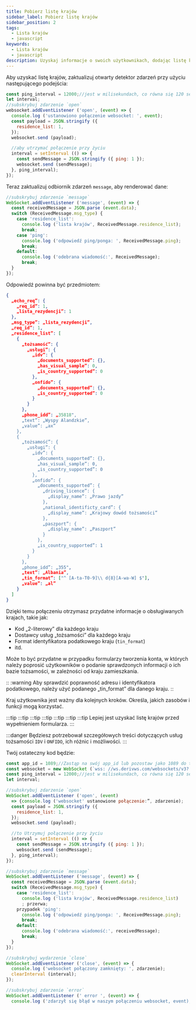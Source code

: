 ```yaml
---
title: Pobierz listę krajów
sidebar_label: Pobierz listę krajów
sidebar_position: 2
tags:
  - Lista krajów
  - javascript
keywords:
  - Lista krajów
  - javascript
description: Uzyskaj informacje o swoich użytkownikach, dodając listę krajów do swojej aplikacji handlowej. Dowiedz się, jak to zrobić, korzystając z tego przykładu interfejsu JavaScript API.
---
```


<!-- :::caution
You can learn more about countries [here](/docs/terminology/trading/residence-list)
::: -->

Aby uzyskać listę krajów, zaktualizuj otwarty detektor zdarzeń przy użyciu następującego podejścia:

```js title="index.js" showLineNumbers
const ping_interval = 12000;//jest w milisekundach, co równa się 120 sekund
let interval;
//subskrybuj zdarzenie `open`
websocket.addEventListener ('open', (event) => {
  console.log ('ustanowiono połączenie websocket: ', event);
  const payload = JSON.stringify ({
    residence_list: 1,
  });
  websocket.send (payload);

  //aby utrzymać połączenie przy życiu
  interval = setInterval (() => {
    const sendMessage = JSON.stringify ({ ping: 1 });
    websocket.send (sendMessage);
  }, ping_interval);
});
```

Teraz zaktualizuj odbiornik zdarzeń `message`, aby renderować dane:

```js title="index.js" showLineNumbers
//subskrybuj zdarzenie `message`
WebSocket.addEventListener ('message', (event) => {
  const receivedMessage = JSON.parse (event.data);
  switch (ReceivedMessage.msg_type) {
    case 'residence_list':
      console.log ('lista krajów', ReceivedMessage.residence_list);
      break;
    case 'ping':
      console.log ('odpowiedź ping/ponga: ', ReceivedMessage.ping);
      break;
    default:
      console.log ('odebrana wiadomość:', ReceivedMessage);
      break;
  }
});
```

Odpowiedź powinna być przedmiotem:

```json showLineNumbers
{
  „echo_req”: {
    „req_id”: 1,
    „lista_rezydencji”: 1
  },
  „msg_type”: „lista_rezydencji”,
  „req_id”: 1,
  „residence_list”: [
    {
      „tożsamość”: {
        „usługi”: {
          „idv”: {
            „documents_supported”: {},
            „has_visual_sample”: 0,
            „is_country_supported”: 0
          },
          „onfido”: {
            „documents_supported”: {},
            „is_country_supported”: 0
          }
        }
      },
      „phone_idd”: „35818",
      „text”: „Wyspy Alandzkie”,
      „value”: „ax”
    },
    {
      „tożsamość”: {
        „usługi”: {
          „idv”: {
            „documents_supported”: {},
            „has_visual_sample”: 0,
            „is_country_supported”: 0
          },
          „onfido”: {
            „documents_supported”: {
              „driving_licence”: {
                „display_name”: „Prawo jazdy”
              },
              „national_identificty_card”: {
                „display_name”: „Krajowy dowód tożsamości”
              },
              „paszport”: {
                „display_name”: „Paszport”
              }
            },
            „is_country_supported”: 1
          }
        }
      },
      „phone_idd”: „355",
      „text”: „Albania”,
      „tin_format”: ["^ [A-ta-T0-9]\\ d{8}[A-wa-W] $"],
      „value”: „al”
    }
  ]
}
```

Dzięki temu połączeniu otrzymasz przydatne informacje o obsługiwanych krajach, takie jak:

- Kod „2-literowy” dla każdego kraju
- Dostawcy usług „tożsamości” dla każdego kraju
- Format identyfikatora podatkowego kraju (`tin_format`)
- itd.

Może to być przydatne w przypadku formularzy tworzenia konta, w których należy poprosić użytkowników o podanie sprawdzonych informacji o ich bazie tożsamości, w zależności od kraju zamieszkania.

:: :warning
Aby sprawdzić poprawność adresu i identyfikatora podatkowego, należy użyć podanego „tin_format” dla danego kraju.
::

Kraj użytkownika jest ważny dla kolejnych kroków. Określa, jakich zasobów i funkcji mogą korzystać.

:::tip
:::tip
:::tip
:::tip
:::tip
:::tip
:::tip
Lepiej jest uzyskać listę krajów przed wypełnieniem formularza.
:::

:::danger
Będziesz potrzebował szczegółowych treści dotyczących usług tożsamości `IDV` i `ONFIDO`, ich różnic i możliwości.
:::

Twój ostateczny kod będzie:

```js title="index.js" showLineNumbers
const app_id = 1089;//Zastąp na swój app_id lub pozostaw jako 1089 do testowania.
const websocket = new WebSocket (`wss: //ws.derivws.com/websockets/v3? app_id=${app_id}`);
const ping_interval = 12000;//jest w milisekundach, co równa się 120 sekund
let interval;

//subskrybuj zdarzenie `open`
WebSocket.addEventListener ('open', (event)
  => {console.log ('websocket' ustanowione połączenie:”, zdarzenie);
  const payload = JSON.stringify ({
    residence_list: 1,
  });
  websocket.send (payload);

  //to Utrzymuj połączenie przy życiu
  interval = setInterval (() => {
    const sendMessage = JSON.stringify ({ ping: 1 });
    websocket.send (sendMessage);
  }, ping_interval);
});

//subskrybuj zdarzenie `message`
WebSocket.addEventListener ('message', (event) => {
  const receivedMessage = JSON.parse (event.data);
  switch (ReceivedMessage.msg_type) {
    case 'residence_list':
      console.log ('lista krajów', ReceivedMessage.residence_list)
      ; przerwa;
    przypadek 'ping':
      console.log ('odpowiedź ping/ponga: ', ReceivedMessage.ping);
      break;
    default:
      console.log ('odebrana wiadomość:', receivedMessage);
      break;
  }
});

//subskrybuj wydarzenie `close`
WebSocket.addEventListener ('close', (event) => {
  console.log ('websocket połączony zamknięty: ', zdarzenie);
  clearInterval (interval);
});

//subskrybuj zdarzenie `error`
WebSocket.addEventListener (' error ', (event) => {
  console.log ('zdarzył się błąd w naszym połączeniu websocket, event);};

```
